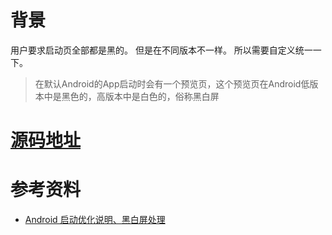 # 背景
用户要求启动页全部都是黑的。 但是在不同版本不一样。
所以需要自定义统一一下。
> 在默认Android的App启动时会有一个预览页，这个预览页在Android低版本中是黑色的，高版本中是白色的，俗称黑白屏

# [源码地址](https://github.com/fork-api/WhoCare)

# 参考资料
- [Android 启动优化说明、黑白屏处理](https://blog.csdn.net/qq_38436214/article/details/123342433)
